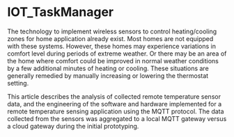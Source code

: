 # IOT_TaskManager

The technology to implement wireless sensors to control heating/cooling zones for home application already exist. Most homes are not equipped with these systems. However, these homes may experience variations in comfort level during periods of extreme weather. Or there may be an area of the home where comfort could be improved in normal weather conditions by a few additional minutes of heating or cooling. These situations are generally remedied by manually increasing or lowering the thermostat setting.

This article describes the analysis of collected remote temperature sensor data, and the engineering of the software and hardware implemented for a remote temperature sensing application using the MQTT protocol. The data collected from the sensors was aggregated to a local MQTT gateway versus a cloud gateway during the initial prototyping.
